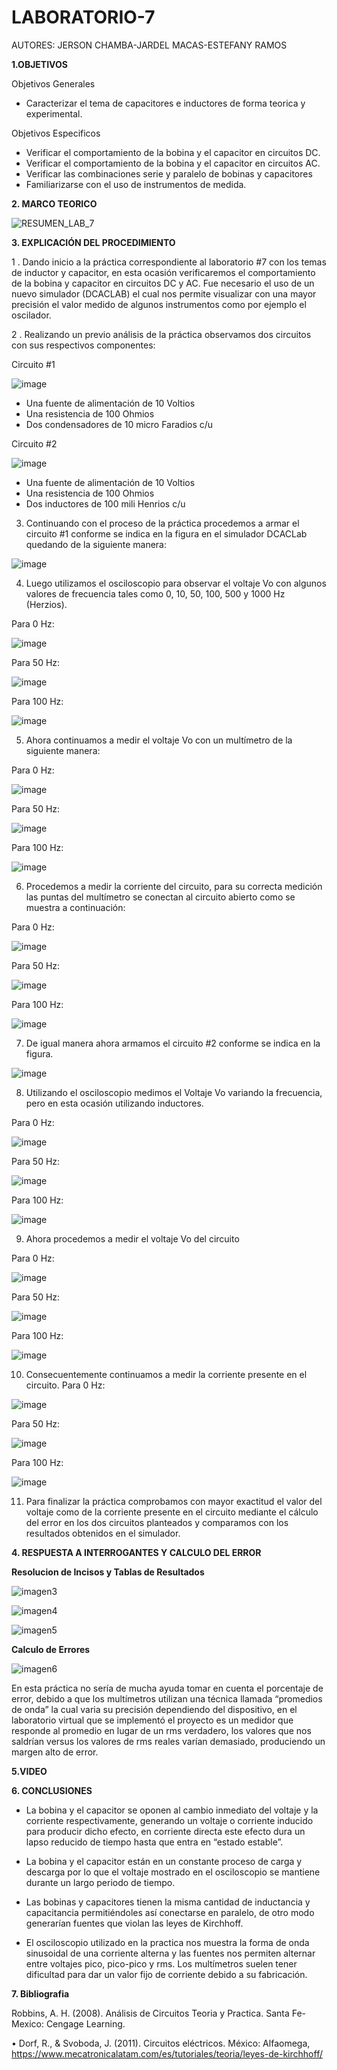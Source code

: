 # LABORATORIO-7

AUTORES: JERSON CHAMBA-JARDEL MACAS-ESTEFANY RAMOS

**1.OBJETIVOS**

Objetivos Generales

* Caracterizar el tema de capacitores e inductores de forma teorica y experimental.

Objetivos Especificos

* Verificar el comportamiento de la bobina y el capacitor en circuitos DC.
* Verificar el comportamiento de la bobina y el capacitor en circuitos AC.
* Verificar las combinaciones serie y paralelo de bobinas y capacitores
*  Familiarizarse con el uso de instrumentos de medida.

**2. MARCO TEORICO**

![RESUMEN_LAB_7](https://user-images.githubusercontent.com/84453441/131298548-739896ed-0fc6-4a68-8417-78483ca75678.png)

**3. EXPLICACIÓN DEL PROCEDIMIENTO**

1 . Dando inicio a la práctica correspondiente al laboratorio #7 con los temas de inductor y capacitor, en esta ocasión verificaremos el comportamiento de la bobina y capacitor en circuitos DC y AC. Fue necesario el uso de un nuevo simulador (DCACLAB) el cual nos permite visualizar con una mayor precisión el valor medido de algunos instrumentos como por ejemplo el oscilador.

2 . Realizando un previo análisis de la práctica observamos dos circuitos con sus respectivos componentes:

Circuito #1

![image](https://user-images.githubusercontent.com/84453441/131311281-1d178b3c-f140-4152-bb18-df0a764d0f0d.png)
 
- Una fuente de alimentación de 10 Voltios
- Una resistencia de 100 Ohmios
- Dos condensadores de 10 micro Faradios c/u

Circuito #2
 
 ![image](https://user-images.githubusercontent.com/84453441/131311345-226b2e58-bb92-4ad4-8bba-5e05f9013273.png)

 
- Una fuente de alimentación de 10 Voltios
- Una resistencia de 100 Ohmios
- Dos inductores de 100 mili Henrios c/u

3. Continuando con el proceso de la práctica procedemos a armar el circuito #1 conforme se indica en la figura en el simulador DCACLab quedando de la siguiente manera:
 
 ![image](https://user-images.githubusercontent.com/84453441/131311383-77d577eb-45b0-4dbf-a524-c6a4de8379ca.png)

4. Luego utilizamos el osciloscopio para observar el voltaje Vo con algunos valores de frecuencia tales como 0, 10, 50, 100, 500 y 1000 Hz (Herzios).

Para 0 Hz:

![image](https://user-images.githubusercontent.com/84453441/131311421-5db9229c-dd76-4033-87b6-bf0258759f0a.png)

Para 50 Hz:

![image](https://user-images.githubusercontent.com/84453441/131311455-9b377f8c-8bb2-4ddc-867f-8f333df0d6f4.png)
 
Para 100 Hz:

![image](https://user-images.githubusercontent.com/84453441/131311494-2a38cf9e-46de-49f4-a7de-399bd6fea656.png)
 
5. Ahora continuamos a medir el voltaje Vo con un multímetro de la siguiente manera:

Para 0 Hz:

![image](https://user-images.githubusercontent.com/84453441/131311541-d0bce935-005f-4f82-aa5f-8cd554a9b039.png)
 
Para 50 Hz:

![image](https://user-images.githubusercontent.com/84453441/131311583-2dfedcef-dc29-4451-8e8b-24029e4b9a77.png)
 
Para 100 Hz:

![image](https://user-images.githubusercontent.com/84453441/131311603-976da3dd-f6bd-4493-a682-de75357f82ae.png)
 
6. Procedemos a medir la corriente del circuito, para su correcta medición las puntas del multímetro se conectan al circuito abierto como se muestra a continuación:

Para 0 Hz:

![image](https://user-images.githubusercontent.com/84453441/131311641-e066d23a-d7b1-47e0-90fe-cb96667856bc.png)
 
Para 50 Hz:

![image](https://user-images.githubusercontent.com/84453441/131311683-dc4fb7a8-204c-4fa0-aabc-2db3044b7318.png)

Para 100 Hz:

![image](https://user-images.githubusercontent.com/84453441/131311723-2683ef5b-2c13-48d7-80b0-1b1ccc8beda2.png)

7. De igual manera ahora armamos el circuito #2 conforme se indica en la figura.

![image](https://user-images.githubusercontent.com/84453441/131311764-cb8a5a64-170e-4f89-aa57-64c243dc7322.png)
 
8. Utilizando el osciloscopio medimos el Voltaje Vo variando la frecuencia, pero en esta ocasión utilizando inductores.

Para 0 Hz:

![image](https://user-images.githubusercontent.com/84453441/131311815-5fab67a1-1e64-4231-bee5-01eb4345fa1b.png)
 
Para 50 Hz:

![image](https://user-images.githubusercontent.com/84453441/131311880-70a08756-ca30-4644-90c4-6d4273d217a5.png)
 
Para 100 Hz:

![image](https://user-images.githubusercontent.com/84453441/131311924-fac5e218-2fa0-4bd4-a1e1-71a1b4174bf9.png)
 
9. Ahora procedemos a medir el voltaje Vo del circuito

Para 0 Hz:

![image](https://user-images.githubusercontent.com/84453441/131311971-c0d20240-009f-4bbc-a0e0-d379968bcf5b.png)
 
Para 50 Hz:

![image](https://user-images.githubusercontent.com/84453441/131312006-5c6b21a5-bf44-4b4a-aede-15ce44f95801.png)
 
Para 100 Hz:

![image](https://user-images.githubusercontent.com/84453441/131312037-6c77b435-137d-4121-8b96-e0a42557a844.png)
 
10. Consecuentemente continuamos a medir la corriente presente en el circuito.
Para 0 Hz:

![image](https://user-images.githubusercontent.com/84453441/131312120-38a47f6f-02de-44e4-945e-447df5bd8d71.png)
 
Para 50 Hz:

![image](https://user-images.githubusercontent.com/84453441/131312173-4e66ea4b-a386-4aa0-abc3-1ee701e3cbfe.png)
 
Para 100 Hz:

![image](https://user-images.githubusercontent.com/84453441/131312213-8dbc1eab-6fcf-4234-9c75-4957b51fc1bc.png)
 
11. Para finalizar la práctica comprobamos con mayor exactitud el valor del voltaje como de la corriente presente en el circuito mediante el cálculo del error en los dos circuitos planteados y comparamos con los resultados obtenidos en el simulador.

**4. RESPUESTA A INTERROGANTES Y CALCULO DEL ERROR**



**Resolucion de Incisos y Tablas de Resultados**

![imagen3](https://user-images.githubusercontent.com/84357979/131347951-706dfa42-c7c7-4f16-8043-fe292d9fe3ad.png)

![imagen4](https://user-images.githubusercontent.com/84357979/131348205-9712c679-aa90-47d5-a1e1-249bf6d6b6e0.png)

![imagen5](https://user-images.githubusercontent.com/84357979/131348263-dddd057b-c3de-4503-9199-7e48a81cc0dc.png)


**Calculo de Errores**

![imagen6](https://user-images.githubusercontent.com/84357979/131348291-be48a8c1-c674-4a27-830c-3a39f691573e.png)

En esta práctica no sería de mucha ayuda tomar en cuenta el porcentaje de error, debido a que los multímetros utilizan una técnica llamada “promedios de onda” la cual varia su precisión dependiendo del dispositivo, en el laboratorio virtual que se implementó el proyecto es un medidor que responde al promedio en lugar de un rms verdadero, los valores que nos saldrían versus los valores de rms reales varían demasiado, produciendo un margen alto de error.


**5.VIDEO**



**6. CONCLUSIONES**

*  La bobina y el capacitor se oponen al cambio inmediato del voltaje y la corriente respectivamente, generando un voltaje o corriente inducido para producir dicho efecto, en corriente directa este efecto dura un lapso reducido de tiempo hasta que entra en “estado estable”.

*  La bobina y el capacitor están en un constante proceso de carga y descarga por lo que el voltaje mostrado en el osciloscopio se mantiene durante un largo periodo de tiempo.

*  Las bobinas y capacitores tienen la misma cantidad de inductancia y capacitancia permitiéndoles así conectarse en paralelo, de otro modo generarían fuentes que violan las leyes de Kirchhoff.

*  El osciloscopio utilizado en la practica nos muestra la forma de onda sinusoidal de una corriente alterna y las fuentes nos permiten alternar entre voltajes pico, pico-pico y rms. Los multímetros suelen tener dificultad para dar un valor fijo de corriente debido a su fabricación.

**7. Bibliografia**

 Robbins, A. H. (2008). Análisis de Circuitos Teoria y Practica. Santa Fe-Mexico: Cengage Learning.
 
•  Dorf, R., & Svoboda, J. (2011). Circuitos eléctricos. México: Alfaomega, https://www.mecatronicalatam.com/es/tutoriales/teoria/leyes-de-kirchhoff/
